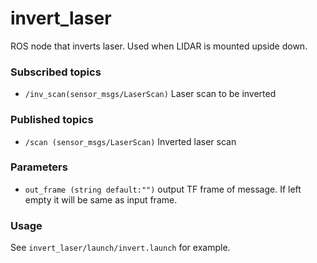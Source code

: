# invert_laser #
ROS node that inverts laser. Used when LIDAR is mounted upside down.

### Subscribed topics
* `/inv_scan(sensor_msgs/LaserScan)` Laser scan to be inverted

### Published topics
* `/scan (sensor_msgs/LaserScan)` Inverted laser scan

### Parameters
* `out_frame (string default:"")` output TF frame of message. If left empty it will be same as input frame.

### Usage
See `invert_laser/launch/invert.launch` for example.